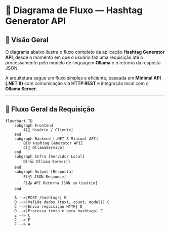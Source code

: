 # 🔄 Diagrama de Fluxo — Hashtag Generator API

## 📘 Visão Geral
O diagrama abaixo ilustra o fluxo completo da aplicação **Hashtag Generator API**, desde o momento em que o usuário faz uma requisição até o processamento pelo modelo de linguagem **Ollama** e o retorno da resposta JSON.

A arquitetura segue um fluxo simples e eficiente, baseada em **Minimal API (.NET 8)** com comunicação via **HTTP REST** e integração local com o **Ollama Server**.

---

## 🧭 Fluxo Geral da Requisição

```mermaid
flowchart TD
    subgraph Frontend
        A[👤 Usuário / Cliente]
    end
    subgraph Backend [.NET 8 Minimal API]
        B[🌐 Hashtag Generator API]
        C[🧠 OllamaService]
    end
    subgraph Infra [Servidor Local]
        D[(💻 Ollama Server)]
    end
    subgraph Output [Resposta]
        E[📦 JSON Response]
        F[📤 API Retorna JSON ao Usuário]
    end

    A -->|POST /hashtags| B
    B -->|Valida dados (text, count, model)| C
    C -->|Envia requisição HTTP| D
    D -->|Processa texto e gera hashtags| E
    E --> C
    C --> F
    F --> A
```
